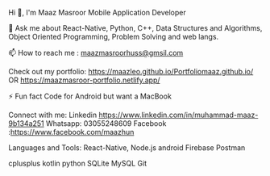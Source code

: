 Hi 👋, I'm Maaz Masroor
Mobile Application Developer

💬 Ask me about React-Native, Python, C++, Data Structures and Algorithms, Object Oriented Programming, Problem Solving and web langs.

📫 How to reach me :
maazmasroorhuss@gmsil.com

Check out my portfolio:
https://maazleo.github.io/Portfoliomaaz.github.io/
OR
https://maazmasroor-portfolio.netlify.app/

⚡ Fun fact Code for Android but want a MacBook

Connect with me:
Linkedin https://www.linkedin.com/in/muhammad-maaz-9b134a251
Whatsapp: 03055248609
Facebook :https://www.facebook.com/maazhun

Languages and Tools:
React-Native, Node.js android Firebase Postman

cplusplus kotlin python SQLite MySQL Git
